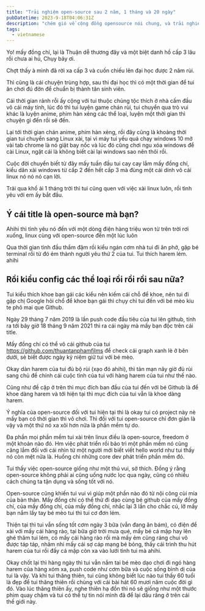 ```yaml
---
title: "Trải nghiệm open-source sau 2 năm, 1 tháng và 20 ngày"
pubDatetime: 2023-9-18T04:06:31Z
description: "chém gió về cộng đồng opensource nói chung, và trải nghiệm của bản thân nói riêng"
tags:
  - vietnamese
---
```


Yo! mấy đồng chí, lại là Thuận dễ thương đây và một biệt danh hồ cấp 3 lâu rồi
chưa ai hú, Chụy bảy ơi.

Chợt thấy à mình đã rời xa cấp 3 và cuốn chiếu lên đại học được 2 năm rùi.

Thì cũng là cái chuyện trùng hợp, sau thi đại học thì có một thời gian để tui ăn
chơi đú đởn để chuẩn bị thành tân sinh viên.

Cái thời gian rảnh rỗi ấy cộng với tui thuộc chủng tộc thích ở nhà cấm đầu vô
cái máy tính, lúc đó thì tui luyện game chán rùi, tui chuyển qua trò vui khác là
luyện anime, phim hàn xẻng các thể loại, luyện một thời gian thì chuyện gì đến
rồi sẽ đến.

Lại tới thời gian chán anime, phim hàn xẻng, rồi đây cũng là khoảng thời gian
tui chuyển sang Linux xài, tại vì máy tui yếu quá chạy windows 10 mở vài tab
chrome là nó giật bay nốc và lúc đó cũng chơi ngu xóa windows để cài Linux, ngặt
cái là không biết cài lại windows sao nên thôi rồi.

Cuộc đời chuyển biết từ đây mấy tuần đầu tui cay cay lắm mấy đồng chí, kiểu dân
xài windows từ cấp 2 đến hết cấp 3 mà đùng một cái dính vô cái linux nó nó nó
cạn lời.

Trải qua khổ ải 1 tháng trời thì tui cũng quen với việc xài linux luôn, rồi tình
yêu với em ấy bắt đầu.

## Ý cái title là open-source mà bạn?

Ahihi thì tình yêu nó đến với một dòng điện hàng triệu won từ trên trời rơi
xuống, linux cùng với open-source đến một lúc luôn

Qua thời gian tình đầu thắm đậm rồi kiểu ngán cơm nhà tui đi ăn phở, gặp bé
terminal rồi từ đó ẻm thành người yêu thứ 2 của tui. Tui thích harem lém. ahihi

## Rồi kiểu config các thể loại rồi rồi rồi sau nữa?

Tui kiểu thích khoe bạn gái các kiểu nên kiếm cái chỗ để khoe, nên tui đi gặp
chị Google hỏi chổ để khoe bạn gái thì chụy chỉ tui đến với bé mèo kiu te phô
mai que Github.

Ngày 29 tháng 7 năm 2019 là lần push code đầu tiêu của tui lên github, tính ra
tới bây giờ 18 tháng 9 năm 2021 thì ra cái ngày mà mấy bạn độc trên cái title.

Mấy đồng chí có thể vô cái github của tui <https://github.com/thuantanphamfilms> để
check cái graph xanh lè ở bên dưới, sẻ biết được ngày kỷ niệm giữ tui với bé
mèo.

Okay dàn harem của tui đủ bộ rùi (xạo đó ahihi), thì tản mạn nãy giờ đủ rùi sang
chủ đề chính cái cuộc tình của tui với hàng harem của tui như thế nào.

Cũng như đề cặp ở trên thì mục đích ban đầu của tui đến với bé Github là để khoe
dàng harem và tới hiện tại thì mục đích của tui vẫn là khoe dàng harem.

Ý nghĩa của open-source đối với tui hiện tại thì là okay tui có project này nè
mấy bạn có thời gian thì vô chơi. Thì đối với tui open-source chỉ đơn giản là
vậy và một thứ nó xa xôi hơn nữa là phần mềm tự do.

Đa phần mọi phần mềm tui xài trên linux điều là open-source, freedom ở một khoản
nào đó. Hm việc phát triển rồi bảo trì một phần mềm nó cũng căng lắm đối với cái
nhìn từ một người mới biết viết hello world như tui thấy nó còn mệt nữa là.
Huống chi những core dev phát triển phần mềm đó.

Tui thấy việc open-source giống như một thú vui, sở thích. Đồng ý rằng
open-source không phải ai cũng uống nước lọc qua ngày, cũng có nhiều cách chúng
ta tận dụng và sống tốt với nó.

Open-source cũng khiến tui vui vì giúp một phần nào đó từ nội công cùi mía của
bản thân. Mấy đồng chí có thể thử đi dạo cùng bé github của mấy đồng chí, của
mấy đồng chí, của mấy đồng chí, nhắc lại 3 lần cho chắc cú, lỡ mấy bạn nắm lấy
tay bé mèo tui thì tui cơ đơn lém.

Thiện tại thì tui vẫn sống tốt cơm ngày 3 bữa (vẫn đang ăn bám), có điện để xài
với mấy cái hàng rào, tại bữa giờ trời mưa qué, mấy bé cá mập hay lên ghé thăm
tui lém, có mấy cái hàng rào rồi mà mấy ẻm cũng ráng chui vô được táp táp, nhâm
nhi mấy cái sợ cáp mạng bé bỏng, thấy cái trình thu hút harem của tui rồi đấy cá
mập còn xa vào lưới tình tui mà ahihi.

Okay chốt lại thì hàng ngày thì tui vẫn nắm tai bé mèo dạo chơi đi ngó hàng
harem của hàng xóm xa, push code như cơm bữa và cuộc sống bình dị của tui là
vậy. Và khi tui thăng thiên, tui cũng không biết lúc nào tui thấy 60 tuổi là đẹp
để tui thăng thiên rồi chùng với cái bài hát 60 mươi năm cuộc đời gì đó. Vào lúc
thăng thiên ấy, nghe thiên hạ đồn thì nó sẽ giống như một thước phim quay chậm
và tui có thể tự tin nói mình đã để lại dấu răng ở trên cái thế giới này.
